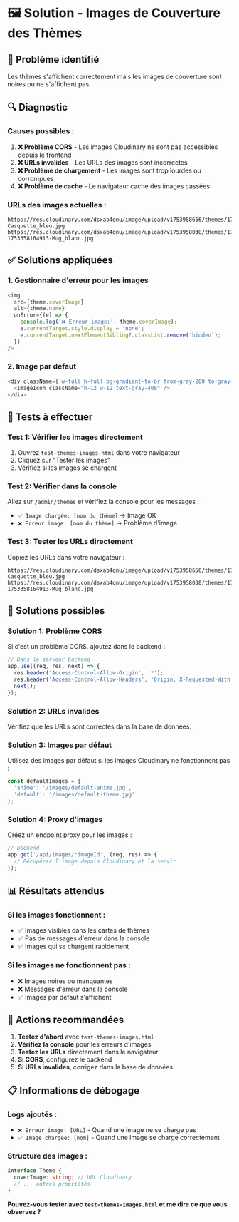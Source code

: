 # 🖼️ Solution - Images de Couverture des Thèmes

## 🚨 **Problème identifié**
Les thèmes s'affichent correctement mais les images de couverture sont noires ou ne s'affichent pas.

## 🔍 **Diagnostic**

### **Causes possibles :**

1. **❌ Problème CORS** - Les images Cloudinary ne sont pas accessibles depuis le frontend
2. **❌ URLs invalides** - Les URLs des images sont incorrectes
3. **❌ Problème de chargement** - Les images sont trop lourdes ou corrompues
4. **❌ Problème de cache** - Le navigateur cache des images cassées

### **URLs des images actuelles :**
```
https://res.cloudinary.com/dsxab4qnu/image/upload/v1753958656/themes/1753958655237-Casquette_bleu.jpg
https://res.cloudinary.com/dsxab4qnu/image/upload/v1753958038/themes/1753958037653-1753358164913-Mug_blanc.jpg
```

## ✅ **Solutions appliquées**

### **1. Gestionnaire d'erreur pour les images**
```typescript
<img
  src={theme.coverImage}
  alt={theme.name}
  onError={(e) => {
    console.log('❌ Erreur image:', theme.coverImage);
    e.currentTarget.style.display = 'none';
    e.currentTarget.nextElementSibling?.classList.remove('hidden');
  }}
/>
```

### **2. Image par défaut**
```typescript
<div className={`w-full h-full bg-gradient-to-br from-gray-200 to-gray-300 flex items-center justify-center ${theme.coverImage ? 'hidden' : ''}`}>
  <ImageIcon className="h-12 w-12 text-gray-400" />
</div>
```

## 🧪 **Tests à effectuer**

### **Test 1: Vérifier les images directement**
1. Ouvrez `test-themes-images.html` dans votre navigateur
2. Cliquez sur "Tester les images"
3. Vérifiez si les images se chargent

### **Test 2: Vérifier dans la console**
Allez sur `/admin/themes` et vérifiez la console pour les messages :
- `✅ Image chargée: [nom du thème]` → Image OK
- `❌ Erreur image: [nom du thème]` → Problème d'image

### **Test 3: Tester les URLs directement**
Copiez les URLs dans votre navigateur :
```
https://res.cloudinary.com/dsxab4qnu/image/upload/v1753958656/themes/1753958655237-Casquette_bleu.jpg
https://res.cloudinary.com/dsxab4qnu/image/upload/v1753958038/themes/1753958037653-1753358164913-Mug_blanc.jpg
```

## 🔧 **Solutions possibles**

### **Solution 1: Problème CORS**
Si c'est un problème CORS, ajoutez dans le backend :
```javascript
// Dans le serveur backend
app.use((req, res, next) => {
  res.header('Access-Control-Allow-Origin', '*');
  res.header('Access-Control-Allow-Headers', 'Origin, X-Requested-With, Content-Type, Accept');
  next();
});
```

### **Solution 2: URLs invalides**
Vérifiez que les URLs sont correctes dans la base de données.

### **Solution 3: Images par défaut**
Utilisez des images par défaut si les images Cloudinary ne fonctionnent pas :
```typescript
const defaultImages = {
  'anime': '/images/default-anime.jpg',
  'default': '/images/default-theme.jpg'
};
```

### **Solution 4: Proxy d'images**
Créez un endpoint proxy pour les images :
```javascript
// Backend
app.get('/api/images/:imageId', (req, res) => {
  // Récupérer l'image depuis Cloudinary et la servir
});
```

## 📊 **Résultats attendus**

### **Si les images fonctionnent :**
- ✅ Images visibles dans les cartes de thèmes
- ✅ Pas de messages d'erreur dans la console
- ✅ Images qui se chargent rapidement

### **Si les images ne fonctionnent pas :**
- ❌ Images noires ou manquantes
- ❌ Messages d'erreur dans la console
- ✅ Images par défaut s'affichent

## 🎯 **Actions recommandées**

1. **Testez d'abord** avec `test-themes-images.html`
2. **Vérifiez la console** pour les erreurs d'images
3. **Testez les URLs** directement dans le navigateur
4. **Si CORS**, configurez le backend
5. **Si URLs invalides**, corrigez dans la base de données

## 📋 **Informations de débogage**

### **Logs ajoutés :**
- `❌ Erreur image: [URL]` - Quand une image ne se charge pas
- `✅ Image chargée: [nom]` - Quand une image se charge correctement

### **Structure des images :**
```typescript
interface Theme {
  coverImage: string; // URL Cloudinary
  // ... autres propriétés
}
```

**Pouvez-vous tester avec `test-themes-images.html` et me dire ce que vous observez ?** 